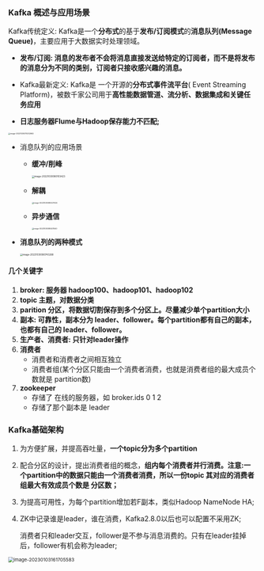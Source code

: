 ### Kafka 概述与应用场景

Kafka传统定义: Kafka是一个**分布式**的基于**发布/订阅模式**的**消息队列(Message Queue)**，主要应用于大数据实时处理领域。

- **发布/订阅: 消息的发布者不会将消息直接发送给特定的订阅者，而不是将发布的消息分为不同的类别，订阅者只接收感兴趣的消息。**

- Kafka最新定义: Kafka是 一个开源的**分布式事件流平台**( Event Streaming Platform)，被数千家公司用于**高性能数据管道、流分析、数据集成和关键任务应用**

- **日志服务器Flume与Hadoop保存能力不匹配;**

<img src="https://my-typora-pictures-1252258460.cos.ap-guangzhou.myqcloud.com/img/image-20221030075332662.png" alt="image-20221030075332662" style="zoom: 25%;" />

- 消息队列的应用场景

  - **缓冲/削峰**

    <img src="https://my-typora-pictures-1252258460.cos.ap-guangzhou.myqcloud.com/img/image-20221030080103423.png" alt="image-20221030080103423" style="zoom: 33%;" />

  - **解耦**

    <img src="https://my-typora-pictures-1252258460.cos.ap-guangzhou.myqcloud.com/img/image-20221030080227624.png" alt="image-20221030080227624" style="zoom: 25%;" />

  - **异步通信**

    <img src="https://my-typora-pictures-1252258460.cos.ap-guangzhou.myqcloud.com/img/image-20221030080431540.png" alt="image-20221030080431540" style="zoom: 25%;" />

- **消息队列的两种模式**

  <img src="https://my-typora-pictures-1252258460.cos.ap-guangzhou.myqcloud.com/img/image-20221030080743268.png" alt="image-20221030080743268" style="zoom: 33%;" />

#### 几个关键字

1. **broker: 服务器 hadoop100、hadoop101、hadoop102**
2. **topic 主题，对数据分类**
3. **parition  分区，将数据切割保存到多个分区上。尽量减少单个partition大小**
4. **副本: 可靠性，副本分为  leader、follower。每个partition都有自己的副本，也都有自己的 leader、follower。**
5. **生产者、消费者: 只针对leader操作**
6. **消费者**
   - 消费者和消费者之间相互独立
   - 消费者组(某个分区只能由一个消费者消费，也就是消费者组的最大成员个数就是 partition数)
7. **zookeeper**
   - 存储了 在线的服务器，如 broker.ids 0 1 2
   - 存储了那个副本是 leader

### Kafka基础架构

1. 为方便扩展，并提高吞吐量，**一个topic分为多个partition**

2. 配合分区的设计，提出消费者组的概念，**组内每个消费者并行消费。注意:一个partition中的数据只能由一个消费者消费，所以一份topic 其对应的消费者组最大有效成员个数是 分区数；**

3. 为提高可用性，为每个partition增加若F副本，类似Hadoop NameNode HA;

4. ZK中记录谁是leader，谁在消费，Kafka2.8.0以后也可以配置不采用ZK;

   消费者只和leader交互，follower是不参与消息消费的。只有在leader挂掉后，follower有机会称为leader;

<img src="https://my-typora-pictures-1252258460.cos.ap-guangzhou.myqcloud.com/img/image-20230103161705583.png" alt="image-20230103161705583" style="zoom:67%;" />



